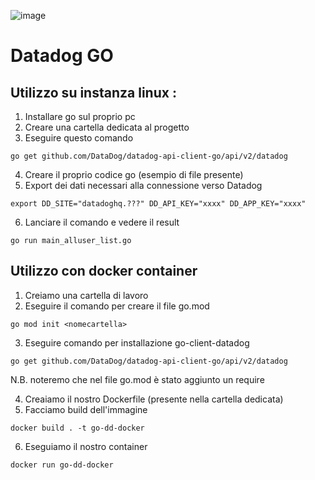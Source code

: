 ![image](https://user-images.githubusercontent.com/51267656/146583554-2f06208a-ad2a-41df-80da-d06bfb38c3e3.png)
# Datadog GO

## Utilizzo su instanza linux :

1. Installare go sul proprio pc
2. Creare una cartella dedicata al progetto
3. Eseguire questo comando
```
go get github.com/DataDog/datadog-api-client-go/api/v2/datadog
```

4. Creare il proprio codice go (esempio di file presente)
5. Export dei dati necessari alla connessione verso Datadog
```   
export DD_SITE="datadoghq.???" DD_API_KEY="xxxx" DD_APP_KEY="xxxx"
```

6. Lanciare il comando e vedere il result
```
go run main_alluser_list.go
```

## Utilizzo con docker container
1. Creiamo una cartella di lavoro
2. Eseguire il comando per creare il file go.mod
```
go mod init <nomecartella>
```

3. Eseguire comando per installazione go-client-datadog
```
go get github.com/DataDog/datadog-api-client-go/api/v2/datadog
```
N.B. noteremo che nel file go.mod è stato aggiunto un require

4. Creaiamo il nostro Dockerfile (presente nella cartella dedicata)
5. Facciamo build dell'immagine
```
docker build . -t go-dd-docker
```
6. Eseguiamo il nostro container
```
docker run go-dd-docker
```
